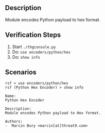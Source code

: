 ## Description

Module encodes Python payload to hex format. 

## Verification Steps

  1. Start `./thgconsole.py`
  2. Do: `use encoders/python/hex`
  3. Do: `show info`

## Scenarios

```
rsf > use encoders/python/hex
rsf (Python Hex Encoder) > show info

Name:
Python Hex Encoder

Description:
Module encodes Python payload to Hex format.

Authors:
-  Marcin Bury <marcin[at]threat9.com>
```
